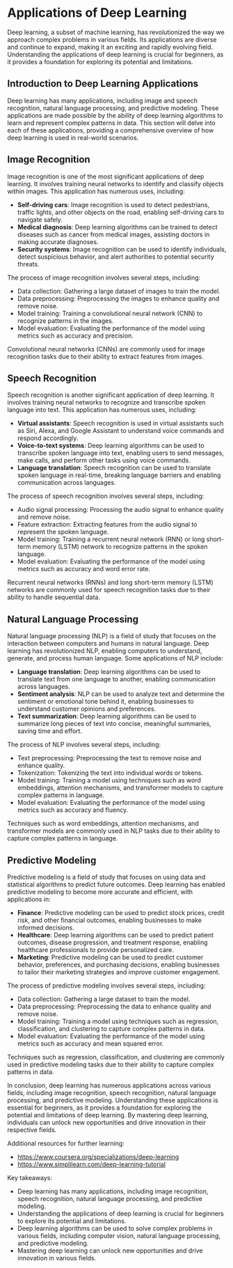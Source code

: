 # Applications of Deep Learning
Deep learning, a subset of machine learning, has revolutionized the way we approach complex problems in various fields. Its applications are diverse and continue to expand, making it an exciting and rapidly evolving field. Understanding the applications of deep learning is crucial for beginners, as it provides a foundation for exploring its potential and limitations.

## Introduction to Deep Learning Applications
Deep learning has many applications, including image and speech recognition, natural language processing, and predictive modeling. These applications are made possible by the ability of deep learning algorithms to learn and represent complex patterns in data. This section will delve into each of these applications, providing a comprehensive overview of how deep learning is used in real-world scenarios.

## Image Recognition
Image recognition is one of the most significant applications of deep learning. It involves training neural networks to identify and classify objects within images. This application has numerous uses, including:
* **Self-driving cars**: Image recognition is used to detect pedestrians, traffic lights, and other objects on the road, enabling self-driving cars to navigate safely.
* **Medical diagnosis**: Deep learning algorithms can be trained to detect diseases such as cancer from medical images, assisting doctors in making accurate diagnoses.
* **Security systems**: Image recognition can be used to identify individuals, detect suspicious behavior, and alert authorities to potential security threats.

The process of image recognition involves several steps, including:
* Data collection: Gathering a large dataset of images to train the model.
* Data preprocessing: Preprocessing the images to enhance quality and remove noise.
* Model training: Training a convolutional neural network (CNN) to recognize patterns in the images.
* Model evaluation: Evaluating the performance of the model using metrics such as accuracy and precision.

Convolutional neural networks (CNNs) are commonly used for image recognition tasks due to their ability to extract features from images.

## Speech Recognition
Speech recognition is another significant application of deep learning. It involves training neural networks to recognize and transcribe spoken language into text. This application has numerous uses, including:
* **Virtual assistants**: Speech recognition is used in virtual assistants such as Siri, Alexa, and Google Assistant to understand voice commands and respond accordingly.
* **Voice-to-text systems**: Deep learning algorithms can be used to transcribe spoken language into text, enabling users to send messages, make calls, and perform other tasks using voice commands.
* **Language translation**: Speech recognition can be used to translate spoken language in real-time, breaking language barriers and enabling communication across languages.

The process of speech recognition involves several steps, including:
* Audio signal processing: Processing the audio signal to enhance quality and remove noise.
* Feature extraction: Extracting features from the audio signal to represent the spoken language.
* Model training: Training a recurrent neural network (RNN) or long short-term memory (LSTM) network to recognize patterns in the spoken language.
* Model evaluation: Evaluating the performance of the model using metrics such as accuracy and word error rate.

Recurrent neural networks (RNNs) and long short-term memory (LSTM) networks are commonly used for speech recognition tasks due to their ability to handle sequential data.

## Natural Language Processing
Natural language processing (NLP) is a field of study that focuses on the interaction between computers and humans in natural language. Deep learning has revolutionized NLP, enabling computers to understand, generate, and process human language. Some applications of NLP include:
* **Language translation**: Deep learning algorithms can be used to translate text from one language to another, enabling communication across languages.
* **Sentiment analysis**: NLP can be used to analyze text and determine the sentiment or emotional tone behind it, enabling businesses to understand customer opinions and preferences.
* **Text summarization**: Deep learning algorithms can be used to summarize long pieces of text into concise, meaningful summaries, saving time and effort.

The process of NLP involves several steps, including:
* Text preprocessing: Preprocessing the text to remove noise and enhance quality.
* Tokenization: Tokenizing the text into individual words or tokens.
* Model training: Training a model using techniques such as word embeddings, attention mechanisms, and transformer models to capture complex patterns in language.
* Model evaluation: Evaluating the performance of the model using metrics such as accuracy and fluency.

Techniques such as word embeddings, attention mechanisms, and transformer models are commonly used in NLP tasks due to their ability to capture complex patterns in language.

## Predictive Modeling
Predictive modeling is a field of study that focuses on using data and statistical algorithms to predict future outcomes. Deep learning has enabled predictive modeling to become more accurate and efficient, with applications in:
* **Finance**: Predictive modeling can be used to predict stock prices, credit risk, and other financial outcomes, enabling businesses to make informed decisions.
* **Healthcare**: Deep learning algorithms can be used to predict patient outcomes, disease progression, and treatment response, enabling healthcare professionals to provide personalized care.
* **Marketing**: Predictive modeling can be used to predict customer behavior, preferences, and purchasing decisions, enabling businesses to tailor their marketing strategies and improve customer engagement.

The process of predictive modeling involves several steps, including:
* Data collection: Gathering a large dataset to train the model.
* Data preprocessing: Preprocessing the data to enhance quality and remove noise.
* Model training: Training a model using techniques such as regression, classification, and clustering to capture complex patterns in data.
* Model evaluation: Evaluating the performance of the model using metrics such as accuracy and mean squared error.

Techniques such as regression, classification, and clustering are commonly used in predictive modeling tasks due to their ability to capture complex patterns in data.

In conclusion, deep learning has numerous applications across various fields, including image recognition, speech recognition, natural language processing, and predictive modeling. Understanding these applications is essential for beginners, as it provides a foundation for exploring the potential and limitations of deep learning. By mastering deep learning, individuals can unlock new opportunities and drive innovation in their respective fields. 

Additional resources for further learning:
* https://www.coursera.org/specializations/deep-learning
* https://www.simplilearn.com/deep-learning-tutorial 

Key takeaways:
* Deep learning has many applications, including image recognition, speech recognition, natural language processing, and predictive modeling.
* Understanding the applications of deep learning is crucial for beginners to explore its potential and limitations.
* Deep learning algorithms can be used to solve complex problems in various fields, including computer vision, natural language processing, and predictive modeling.
* Mastering deep learning can unlock new opportunities and drive innovation in various fields.